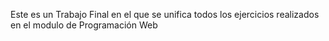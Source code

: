 Este es un Trabajo Final en el que se unifica todos los ejercicios realizados en el modulo de Programación Web
